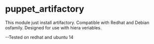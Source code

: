 # puppet_artifactory

This module just install artifactory.
Compatible with Redhat and Debian osfamily. 
Designed for use with hiera veriables.

--Tested on redhat and ubuntu 14
